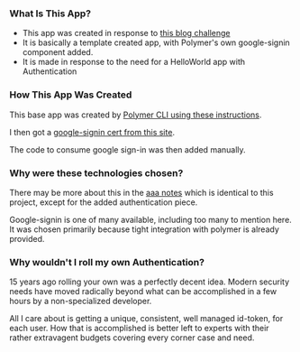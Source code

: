 ### What Is This App?

 * This app was created in response to [this blog challenge](https://betterologist.net/2016/07/you-are-a-failure-full-stack-2016-if/)
 * It is basically a template created app, with Polymer's own google-signin component added.
 * It is made in response to the need for a HelloWorld app with Authentication

### How This App Was Created

This base app was created by [Polymer CLI using these instructions](https://www.polymer-project.org/1.0/start/toolbox/set-up#install-the-polymer-cli).

I then got a [google-signin cert from this site](https://developers.google.com/identity/sign-in/web/devconsole-project).

The code to consume google sign-in was then added manually.

### Why were these technologies chosen?

There may be more about this in the [aaa notes](https://github.com/TTFHW/aaa_UI_2016_state_of_the_art) 
which is identical to this project, except for the added authentication piece.

Google-signin is one of many available, including too many to mention here. 
It was chosen primarily because tight integration with polymer is already provided.

### Why wouldn't I roll my own Authentication?

15 years ago rolling your own was a perfectly decent idea. 
Modern security needs have moved radically beyond what can be accomplished in a
few hours by a non-specialized developer. 

All I care about is getting a unique, consistent, well managed id-token, for each user. How that is accomplished is better
left to experts with their rather extravagent budgets covering every corner case and need.





